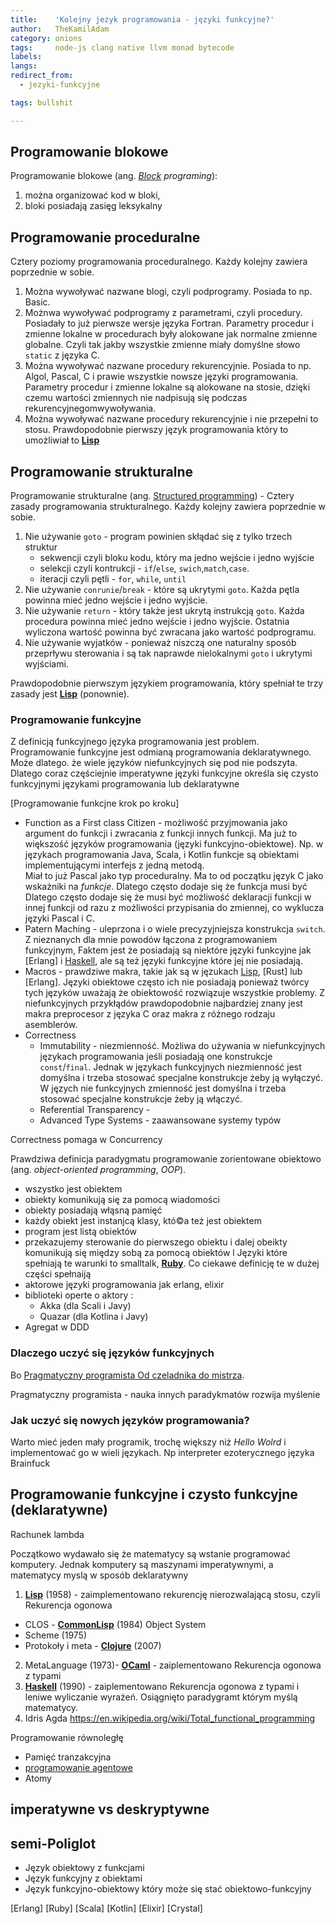 ```yaml
---
title:    'Kolejny jezyk programowania - języki funkcyjne?'
author:   TheKamilAdam
category: onions
tags:     node-js clang native llvm monad bytecode
labels:
langs:    
redirect_from:
  - jezyki-funkcyjne

tags: bullshit 

---
```


## Programowanie blokowe
Programowanie blokowe (ang. *[Block](<https://en.wikipedia.org/wiki/Block_(programming)>) programing*):
1. można organizować kod w bloki, 
2. bloki posiadają zasięg leksykalny


## Programowanie proceduralne
Cztery poziomy programowania proceduralnego.
Każdy kolejny zawiera poprzednie w sobie.
1. Można wywoływać nazwane blogi, czyli podprogramy. 
Posiada to np. Basic.
2. Możnwa wywoływać podprogramy z parametrami, czyli procedury. 
Posiadały to już pierwsze wersje języka Fortran.
Parametry procedur i zmienne lokalne w procedurach były alokowane jak normalne zmienne globalne.
Czyli tak jakby wszystkie zmienne miały domyślne słowo `static` z języka C.
3. Można wywoływać nazwane procedury rekurencyjnie. 
Posiada to np. Algol, Pascal, C i prawie wszystkie nowsze języki programowania.
Parametry procedur i zmienne lokalne są alokowane na stosie,
dzięki czemu wartości zmiennych nie nadpisują się podczas rekurencyjnegomwywoływania.
4. Można wywoływać nazwane procedury rekurencyjnie i nie przepełni to stosu.
Prawdopodobnie pierwszy język programowania który to umożliwiał to **[Lisp]**



## Programowanie strukturalne
Programowanie strukturalne (ang. [Structured programming](https://en.wikipedia.org/wiki/Structured_programming)) -
Cztery zasady programowania strukturalnego.
Każdy kolejny zawiera poprzednie w sobie.
1. Nie używanie `goto` - program powinien skłądać się z tylko trzech struktur
   * sekwencji czyli bloku kodu, który ma jedno wejście i jedno wyjście
   * selekcji czyli  kontrukcji - `if`/`else`, `swich`,`match`,`case`.
   * iteracji czyli pętli - `for`, `while`, `until`
2. Nie używanie `conrunie`/`break` - które są ukrytymi `goto`. 
Każda pętla powinna mieć jedno wejście i jedno wyjście.
3. Nie używanie `return` - który także jest ukrytą instrukcją `goto`. 
Każda procedura powinna mieć jedno wejście i jedno wyjście.
Ostatnia wyliczona wartość powinna być zwracana jako wartość podprogramu. 
4. Nie używanie wyjatków - ponieważ niszczą one naturalny sposób przeprływu sterowania
i są tak naprawde nielokalnymi `goto` i ukrytymi wyjściami. 

Prawdopodobnie pierwszym językiem programowania,
który spełniał te trzy zasady jest **[Lisp]** (ponownie). 

### Programowanie funkcyjne



Z definicją funkcyjnego języka programowania jest problem.
Programowanie funkcyjne jest odmianą programowania deklaratywnego.
Może dlatego. że wiele języków niefunkcyjnych się pod nie podszyta.
Dlatego coraz częściejnie imperatywne języki funkcyjne określa się 
czysto funkcyjnymi językami programowania lub deklaratywne 

[Programowanie funkcjne krok po kroku]

* Function as a First class Citizen - możliwość przyjmowania jako argument do funkcji i zwracania z funkcji innych funkcji.
Ma już to większość języków programowania (języki funkcyjno-obiektowe).
Np. w językach programowania Java, Scala, i Kotlin funkcje są obiektami implementującymi interfejs z jedną metodą.  
Miał to już Pascal jako typ proceduralny.
Ma to od początku język C jako wskażniki na *funkcje*. 
Dlatego często dodaje się że funkcja musi być 
Dlatego często dodaje się że musi być możliwość deklaracji funkcji w innej funkcji od razu z możliwości przypisania do zmiennej,
co wyklucza języki Pascal i C.
* Patern Maching - uleprzona i o wiele precyzyjniejsza konstrukcja `switch`.
Z nieznanych dla mnie powodów łączona z programowaniem funkcyjnym,
Faktem jest że posiadają są niektóre języki funkcyjne jak [Erlang] i [Haskell], 
ale są też języki funkcyjne które jej nie posiadają.
* Macros - prawdziwe makra, takie jak są w jęzukach [Lisp], [Rust] lub [Erlang].
Języki obiektowe często ich nie posiadają ponieważ twórcy tych języków uważają że obiektowość rozwiązuje wszystkie problemy.
Z niefunkcyjnych przykłądów prawdopodobnie najbardziej znany jest makra preprocesor z języka C oraz makra z różnego rodzaju asemblerów. 
* Correctness
  * Immutability - niezmienność. 
  Możliwa do używania w niefunkcyjnych językach programowania jeśli posiadają one konstrukcje `const`/`final`. 
  Jednak w językach funkcyjnych niezmienność jest domyślna i trzeba stosować specjalne konstrukcje żeby ją wyłączyć.
  W języch nie funkcyjnych zmienność jest domyślna i trzeba stosować specjalne konstrukcje żeby ją włączyć.
  * Referential Transparency - 
  * Advanced Type Systems - zaawansowane systemy typów 

Correctness pomaga w Concurrency 

Prawdziwa definicja paradygmatu programowanie zorientowane obiektowo (ang. *object-oriented programming*, *OOP*).
* wszystko jest obiektem
* obiekty komunikują się za pomocą wiadomości
* obiekty posiadają włąsną pamięć
* każdy obiekt jest instanjcą klasy, któ©a też jest obiektem
* program jest listą obiektów
* przekazujemy sterowanie do pierwszego obiektu i dalej obeikty komunikują się między sobą za pomocą obiektów
l
Języki które spełniają te warunki to smalltalk, **[Ruby](/posts-by-langs/ruby)**. 
Co ciekawe definicję te w dużej części spełnaiją 
* aktorowe języki programowania jak erlang, elixir
* biblioteki operte o aktory :
  * Akka (dla Scali i Javy)
  * Quazar (dla Kotlina i Javy)
* Agregat w DDD

### Dlaczego uczyć się języków funkcyjnych


Bo [Pragmatyczny programista Od czeladnika do mistrza](<https://helion.pl/ksiazki/pragmatyczny-programista-od-czeladnika-do-mistrza-andrew-hunt-david-thomas,pragpv.htm#format/d>).

Pragmatyczny programista - nauka innych paradykmatów rozwija myślenie

### Jak uczyć się nowych języków programowania?
Warto mieć jeden mały programik, trochę większy niż *Hello Wolrd* i implementować go w wieli językach. 
Np interpreter ezoterycznego języka Brainfuck


## Programowanie funkcyjne i czysto funkcyjne (deklaratywne) 

Rachunek lambda

Początkowo wydawało się że matematycy są wstanie programować komputery.
Jednak komputery są maszynami imperatywnymi, a matematycy myslą w sposób deklaratywny

1. **[Lisp]** (1958) - zaimplementowano rekurencję nierozwalającą stosu, czyli Rekurencja ogonowa
  * CLOS - **[CommonLisp]** (1984) Object System
  * Scheme (1975)
  * Protokoły i meta - **[Clojure]** (2007)
   
2. MetaLanguage (1973)- **[OCaml]** - zaiplementowano Rekurencja ogonowa z typami
3. **[Haskell]** (1990) - zaiplementowano Rekurencja ogonowa z typami i leniwe wyliczanie wyrażeń.
Osiągnięto paradygramt którym myślą matematycy.
4. Idris Agda https://en.wikipedia.org/wiki/Total_functional_programming

Programowanie równoległę
* Pamięć tranzakcyjna
* [programowanie agentowe](https://pl.wikipedia.org/wiki/Programowanie_agentowe)
* Atomy

## imperatywne vs deskryptywne

## semi-Poliglot

* Język obiektowy z funkcjami
* Język funkcyjny z obiektami
* Język funkcyjno-obiektowy który może się stać obiektowo-funkcyjny



[jezyki korporacyjne]: /jezyk-korporacyjny
[jezyki natywne]: /jezyk-natywny
[jezyki skryptowe]: /jezyk-skryptowy

[Smalltalk]: /posts-by-langs/smalltalk
[Squeak]: https://pl.wikipedia.org/wiki/Squeak
[Eiffel]: https://pl.wikipedia.org/wiki/Eiffel_(j%C4%99zyk_programowania)
[Sather]: https://pl.wikipedia.org/wiki/Sather


[Erlang]
[Ruby]
[Scala]
[Kotlin]
[Elixir]
[Crystal] 

[Lisp]: /posts-by-langs/lisp
[CommonLisp]: /posts-by-langs/commonlisp
[Clojure]: /posts-by-langs/clojure
[OCaml]: /posts-by-langs/ocaml
[Haskell]: /posts-by-langs/haskell

[CLOS]: https://pl.wikipedia.org/wiki/Common_Lisp_Object_Systeml
